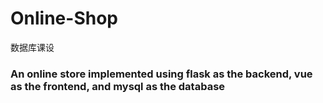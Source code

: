 # Online-Shop
数据库课设
### An online store implemented using flask as the backend, vue as the frontend, and mysql as the database 
